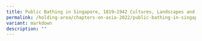 ```yaml
---
title: Public Bathing in Singapore, 1819–1942 Cultures, Landscapes and Architecture
permalink: /holding-area/chapters-on-asia-2022/public-bathing-in-singapore/
variant: markdown
description: ""
---
```

